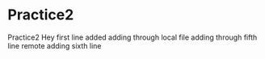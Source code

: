 # Practice2
Practice2
Hey first line added
adding through local file
adding through fifth line remote
adding sixth line
